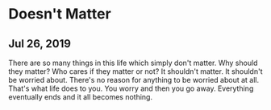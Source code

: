 # Doesn't Matter
## Jul 26, 2019

There are so many things in this life which simply don't matter. Why should they 
matter? Who cares if they matter or not? It shouldn't matter. It shouldn't be 
worried about. There's no reason for anything to be worried about at all. That's 
what life does to you. You worry and then you go away. Everything eventually 
ends and it all becomes nothing.
